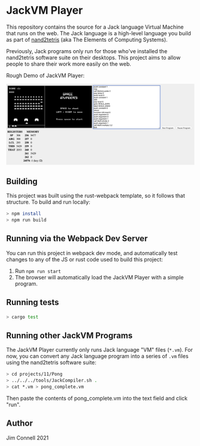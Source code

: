 # JackVM Player

This repository contains the source for a Jack language Virtual Machine that runs on the web.  The Jack language is a high-level language you build as part of [nand2tetris](https://www.nand2tetris.org) (aka The Elements of Computing Systems).

Previously, Jack programs only run for those who've installed the nand2tetris software suite on their desktops. This project aims to allow people to share their work more easily on the web.

Rough Demo of JackVM Player:

![Rough Demo](./doc/rough-demo.png)

## Building

This project was built using the rust-webpack template, so it follows that structure. To build and run locally:

```sh
> npm install
> npm run build
```

## Running via the Webpack Dev Server

You can run this project in webpack dev mode, and automatically test changes to any of the JS or rust code used to build this project:

1. Run `npm run start`
2. The browser will automatically load the JackVM Player with a simple program.

## Running tests

```sh
> cargo test
```

## Running other JackVM Programs

The JackVM Player currently only runs Jack language "VM" files (`*.vm`). For now, you can convert any Jack language program into a series of `.vm` files using the nand2tetris software suite:

```sh
> cd projects/11/Pong
> ../../../tools/JackCompiler.sh .
> cat *.vm > pong_complete.vm
```

Then paste the contents of pong_complete.vm into the text field and click "run".

## Author

Jim Connell 2021
